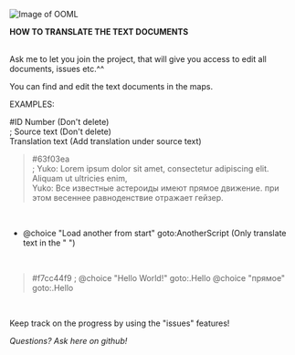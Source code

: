 ![Image of OOML](https://i.imgur.com/RRSuIp0.png)

**HOW TO TRANSLATE THE TEXT DOCUMENTS**<br />

<br />
Ask me to let you join the project, that will give you access to edit all documents, issues etc.^^
<br />

You can find and edit the text documents in the maps.
<br />

EXAMPLES:

#ID Number (Don't delete)<br />
; Source text (Don't delete)<br />
Translation text (Add translation under source text)<br />

>#63f03ea<br />
; Yuko: Lorem ipsum dolor sit amet, consectetur adipiscing elit. Aliquam ut ultricies enim,<br />
Yuko: Все известные астероиды имеют прямое движение. при этом весеннее равноденствие отражает гейзер.<br />
<br />

* @choice "Load another from start" goto:AnotherScript (Only translate text in the " ")<br />
<br />

>#f7cc44f9
; @choice "Hello World!" goto:.Hello
@choice "прямое" goto:.Hello
<br />

Keep track on the progress by using the "issues" features!

*Questions? Ask here on github!*
